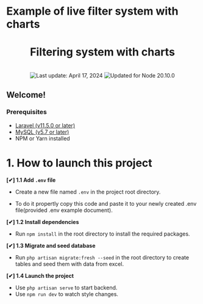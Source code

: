 # Example of live filter system with charts

<h1 align="center">
    Filtering system with charts
</h1>
<br/>
<div align="center">
  <!-- <img src="https://img.shields.io/badge/⚙%20Routers%20count-%2048%20Best%20Practices-blue.svg" alt="48 items"/>  -->
  <img id="last-update-badge" src="https://img.shields.io/badge/%F0%9F%93%85%20Last%20update%20-%20April%2017%2C%202024-green.svg" alt="Last update: April 17, 2024" /> 
  <img src="https://img.shields.io/badge/ %E2%9C%94%20Updated%20For%20Version%20-%20Node%2020.10.0-brightgreen.svg" alt="Updated for Node 20.10.0"/>
</div>

<div align="center">
  <!-- <img src="./preview/gifs/gif.gif" alt="Forum page"/> -->
</div>

## Welcome!

### Prerequisites

-   [Laravel (v11.5.0 or later)](https://laravel.com/docs/11.x/upgrade#updating-dependencies)
-   [MySQL (v5.7 or later)](https://laravel.com/docs/11.x/database#introduction)
-   NPM or Yarn installed

# 1. How to launch this project

**[✔] 1.1 Add `.env` file**

-   Create a new file named `.env` in the project root directory.

-   To do it propertly copy this code and paste it to your newly created .env file(provided .env example document).

**[✔] 1.2 Install dependencies**

-   Run `npm install` in the root directory to install the required packages.

**[✔] 1.3 Migrate and seed database**

-   Run `php artisan migrate:fresh --seed` in the root directory to create tables and seed them with data from excel.

**[✔] 1.4 Launch the project**

-   Use `php artisan serve` to start backend.
-   Use `npm run dev` to watch style changes.
